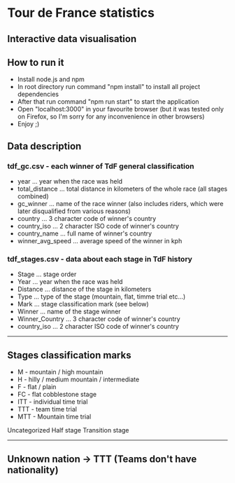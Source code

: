 # Tour de France statistics
## Interactive data visualisation

## How to run it
* Install node.js and npm
* In root directory run command "npm install" to install all project dependencies
* After that run command "npm run start" to start the application
* Open "localhost:3000" in your favourite browser (but it was tested only on Firefox, so I'm sorry for any inconvenience in other browsers)
* Enjoy ;)


## Data description

### tdf_gc.csv - each winner of TdF general classification
* year				... year when the race was held
* total_distance	... total distance in kilometers of the whole race (all stages combined)
* gc_winner			... name of the race winner (also includes riders, which were later disqualified from various reasons)
* country 			... 3 character code of winner's country
* country_iso		... 2 character ISO code of winner's country
* country_name		... full name of winner's country
* winner_avg_speed	... average speed of the winner in kph
	
### tdf_stages.csv - data about each stage in TdF history
* Stage				... stage order 
* Year				... year when the race was held
* Distance			... distance of the stage in kilometers
* Type				... type of the stage (mountain, flat, timme trial etc...)
* Mark				... stage classification mark (see below)
* Winner			... name of the stage winner
* Winner_Country	... 3 character code of winner's country
* country_iso		... 2 character ISO code of winner's country

---
## Stages classification marks
* M - mountain / high mountain
* H - hilly / medium mountain / intermediate
* F - flat / plain
* FC - flat cobblestone stage
* ITT - individual time trial
* TTT - team time trial
* MTT - Mountain time trial

Uncategorized
Half stage
Transition stage

---
Unknown nation -> TTT (Teams don't have nationality)
---